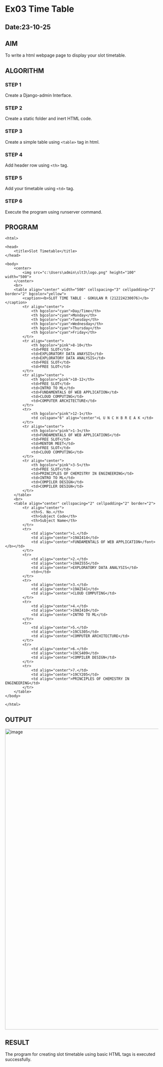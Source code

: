 # Ex03 Time Table
## Date:23-10-25

## AIM
To write a html webpage page to display your slot timetable.

## ALGORITHM
### STEP 1
Create a Django-admin Interface.

### STEP 2
Create a static folder and inert HTML code.

### STEP 3
Create a simple table using ```<table>``` tag in html.

### STEP 4
Add header row using ```<th>``` tag.

### STEP 5
Add your timetable using ```<td>``` tag.

### STEP 6
Execute the program using runserver command.

## PROGRAM
```
<html>

<head>
    <title>Slot Timetable</title>
</head>

<body>
    <center>
        <img src="c:\Users\admin\slt3\logo.png" height="100" width="500">
    </center>
    <br>
    <table align="center" width="500" cellspacing="3" cellpadding="2" border="2" bgcolor="yellow">
        <caption><b>SLOT TIME TABLE - GOKULAN R (212224230076)</b></caption>
        <tr align="center">
            <th bgcolor="cyan">Day/Time</th>
            <th bgcolor="cyan">Monday</th>
            <th bgcolor="cyan">Tuesday</th>
            <th bgcolor="cyan">Wednesday</th>
            <th bgcolor="cyan">Thursday</th>
            <th bgcolor="cyan">Friday</th>
        </tr>
        <tr align="center">
            <th bgcolor="pink">8-10</th>
            <td>FREE SLOT</td>
            <td>EXPLORATORY DATA ANAYSIS</td>
            <td>EXPLORATORY DATA ANALYSIS</td>
            <td>FREE SLOT</td>
            <td>FREE SLOT</td>
        </tr>
        <tr align="center">
            <th bgcolor="pink">10-12</th>
            <td>FREE SLOT</td>
            <td>INTRO TO ML</td>
            <td>FUNDAMENTALS OF WEB APPLICATION</td>
            <td>CLOUD COMPUTING</td>
            <td>COMPUTER ARCHITECTURE</td>
        </tr>
        <tr>
            <th bgcolor="pink">12-1</th>
            <td colspan="6" align="center">L U N C H B R E A K </td>
        </tr>
        <tr align="center">
            <th bgcolor="pink">1-3</th>
            <td>FUNDAMENTALS OF WEB APPLICATIONS</td>
            <td>FREE SLOT</td>
            <td>MENTOR MEET</td>
            <td>FREE SLOT</td>
            <td>CLOUD COMPUTING</td>
        </tr>
        <tr align="center">
            <th bgcolor="pink">3-5</th>
            <td>FREE SLOT</td>
            <td>PRINCIPLES OF CHEMISTRY IN ENGINEERING</td>
            <td>INTRO TO ML</td>
            <td>COMPILER DESIGN</td>
            <td>COMPILER DESIGN</td>
        </tr>
    </table>
    <br>
    <table align="center" cellspacing="2" cellpadding="2" border="2">
        <tr align="center">
            <th>S. No.</th>
            <th>Subject Code</th>
            <th>Subject Name</th>
        </tr>
        <tr>
            <td align="center">1.</td>
            <td align="center">19AI414</td>
            <td align="center">FUNDAMENTALS OF WEB APPLICATION</font></b></td>
        </tr>
        <tr>
            <td align="center">2.</td>
            <td align="center">19AI555</td>
            <td align="center">EXPLORATORY DATA ANALYSIS</td>
            <td></td>
        </tr>
        <tr>
            <td align="center">3.</td>
            <td align="center">19AI541</td>
            <td align="center">CLOUD COMPUTING</td>
        </tr>
        <tr>
            <td align="center">4.</td>
            <td align="center">19AI410</td>
            <td align="center">INTRO TO ML</td>
        </tr>
        <tr>
            <td align="center">5.</td>
            <td align="center">19CS305</td>
            <td align="center">COMPUTER ARCHITECTURE</td>
        </tr>
        <tr>
            <td align="center">6.</td>
            <td align="center">19CS409</td>
            <td align="center">COMPILER DESIGN</td>
        </tr>
        <tr>
            <td align="center">7.</td>
            <td align="center">19CY205</td>
            <td align="center">PRINCIPLES OF CHEMISTRY IN ENGINEERING</td>
        </tr>
    </table>
</body>

</html>
```

## OUTPUT
<img width="1900" height="985" alt="image" src="https://github.com/user-attachments/assets/83c3994d-fd6b-44b6-b197-d64eb0299742" />


## RESULT
The program for creating slot timetable using basic HTML tags is executed successfully.
